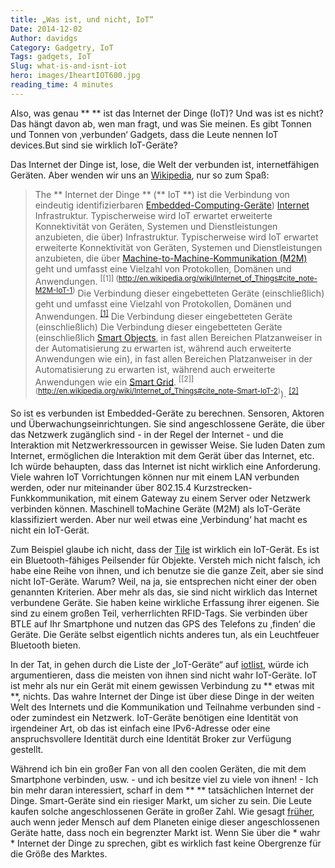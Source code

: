 ```yaml
---
title: „Was ist, und nicht, IoT“
Date: 2014-12-02
Author: davidgs
Category: Gadgetry, IoT
Tags: gadgets, IoT
Slug: what-is-and-isnt-iot
hero: images/IheartIOT600.jpg
reading_time: 4 minutes
---
```


Also, was genau ** ** ist das Internet der Dinge (IoT)? Und was ist es nicht? Das hängt davon ab, wen man fragt, und was Sie meinen. Es gibt Tonnen und Tonnen von ‚verbunden‘ Gadgets, dass die Leute nennen IoT devices.But sind sie wirklich IoT-Geräte?

Das Internet der Dinge ist, lose, die Welt der verbunden ist, internetfähigen Geräten. Aber wenden wir uns an [Wikipedia](http://en.wikipedia.org/wiki/Internet_of_Things), nur so zum Spaß:

> The ** Internet der Dinge ** (** IoT **) ist die Verbindung von eindeutig identifizierbaren [Embedded-Computing-Geräte](http://en.wikipedia.org/wiki/Embedded_system "Embedded system")) [Internet](http://en.wikipedia.org/wiki/Internet "Internet") Infrastruktur. Typischerweise wird IoT erwartet erweiterte Konnektivität von Geräten, Systemen und Dienstleistungen anzubieten, die über) Infrastruktur. Typischerweise wird IoT erwartet erweiterte Konnektivität von Geräten, Systemen und Dienstleistungen anzubieten, die über [Machine-to-Machine-Kommunikation (M2M)](http://en.wikipedia.org/wiki/Machine_to_machine "Machine to machine") geht und umfasst eine Vielzahl von Protokollen, Domänen und Anwendungen. <sup>[[1]] (http://en.wikipedia.org/wiki/Internet_of_Things#cite_note-M2M-IoT-1)</sup> Die Verbindung dieser eingebetteten Geräte (einschließlich) geht und umfasst eine Vielzahl von Protokollen, Domänen und Anwendungen. <sup>[[1]](http://en.wikipedia.org/wiki/Internet_of_Things#cite_note-M2M-IoT-1)</sup> Die Verbindung dieser eingebetteten Geräte (einschließlich)</sup> Die Verbindung dieser eingebetteten Geräte (einschließlich [Smart Objects](http://en.wikipedia.org/wiki/Smart_objects "Smart objects"), in fast allen Bereichen Platzanweiser in der Automatisierung zu erwarten ist, während auch erweiterte Anwendungen wie ein), in fast allen Bereichen Platzanweiser in der Automatisierung zu erwarten ist, während auch erweiterte Anwendungen wie ein [Smart Grid](http://en.wikipedia.org/wiki/Smart_grid "Smart grid"). <sup>[[2]] (http://en.wikipedia.org/wiki/Internet_of_Things#cite_note-Smart-IoT-2)</sup>). <sup>[[2]](http://en.wikipedia.org/wiki/Internet_of_Things#cite_note-Smart-IoT-2)</sup>

So ist es verbunden ist Embedded-Geräte zu berechnen. Sensoren, Aktoren und Überwachungseinrichtungen. Sie sind angeschlossene Geräte, die über das Netzwerk zugänglich sind - in der Regel der Internet - und die Interaktion mit Netzwerkressourcen in gewisser Weise. Sie luden Daten zum Internet, ermöglichen die Interaktion mit dem Gerät über das Internet, etc. Ich würde behaupten, dass das Internet ist nicht wirklich eine Anforderung. Viele wahren IoT Vorrichtungen können nur mit einem LAN verbunden werden, oder nur miteinander über 802.15.4 Kurzstrecken-Funkkommunikation, mit einem Gateway zu einem Server oder Netzwerk verbinden können. Maschinell toMachine Geräte (M2M) als IoT-Geräte klassifiziert werden. Aber nur weil etwas eine ‚Verbindung‘ hat macht es nicht ein IoT-Gerät.

Zum Beispiel glaube ich nicht, dass der [Tile](https://www.thetileapp.com) ist wirklich ein IoT-Gerät. Es ist ein Bluetooth-fähiges Peilsender für Objekte. Versteh mich nicht falsch, ich habe eine Reihe von ihnen, und ich benutze sie die ganze Zeit, aber sie sind nicht IoT-Geräte. Warum? Weil, na ja, sie entsprechen nicht einer der oben genannten Kriterien. Aber mehr als das, sie sind nicht wirklich das Internet verbundene Geräte. Sie haben keine wirkliche Erfassung ihrer eigenen. Sie sind zu einem großen Teil, verherrlichten RFID-Tags. Sie verbinden über BTLE auf Ihr Smartphone und nutzen das GPS des Telefons zu ‚finden‘ die Geräte. Die Geräte selbst eigentlich nichts anderes tun, als ein Leuchtfeuer Bluetooth bieten.

In der Tat, in gehen durch die Liste der „IoT-Geräte“ auf [iotlist](http://iotlist.co), würde ich argumentieren, dass die meisten von ihnen sind nicht wahr IoT-Geräte. IoT ist mehr als nur ein Gerät mit einem gewissen Verbindung zu ** etwas mit **, nichts. Das wahre Internet der Dinge ist über diese Dinge in der weiten Welt des Internets und die Kommunikation und Teilnahme verbunden sind - oder zumindest ein Netzwerk. IoT-Geräte benötigen eine Identität von irgendeiner Art, ob das ist einfach eine IPv6-Adresse oder eine anspruchsvollere Identität durch eine Identität Broker zur Verfügung gestellt.

Während ich bin ein großer Fan von all den coolen Geräten, die mit dem Smartphone verbinden, usw. - und ich besitze viel zu viele von ihnen! - Ich bin mehr daran interessiert, scharf in dem ** ** tatsächlichen Internet der Dinge. Smart-Geräte sind ein riesiger Markt, um sicher zu sein. Die Leute kaufen solche angeschlossenen Geräte in großer Zahl. Wie gesagt [früher](/posts/category/iot/whos-going-to-drive-iot-innovation/), auch wenn jeder Mensch auf dem Planeten einige dieser angeschlossenen Geräte hatte, dass noch ein begrenzter Markt ist. Wenn Sie über die * wahr * Internet der Dinge zu sprechen, gibt es wirklich fast keine Obergrenze für die Größe des Marktes.
